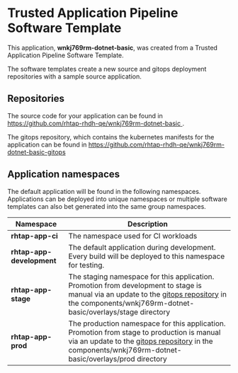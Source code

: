 # Trusted Application Pipeline Software Template

This application, **wnkj769rm-dotnet-basic**, was created from a Trusted Application Pipeline Software Template.

The software templates create a new source and gitops deployment repositories with a sample source application. 

## Repositories

The source code for your application can be found in [https://github.com/rhtap-rhdh-qe/wnkj769rm-dotnet-basic ](https://github.com/rhtap-rhdh-qe/wnkj769rm-dotnet-basic ).
 
The gitops repository, which contains the kubernetes manifests for the application can be found in 
[https://github.com/rhtap-rhdh-qe/wnkj769rm-dotnet-basic-gitops ](https://github.com/rhtap-rhdh-qe/wnkj769rm-dotnet-basic-gitops ) 

## Application namespaces 

The default application will be found in the following namespaces. Applications can be deployed into unique namespaces or multiple software templates can also bet generated into the same group namespaces.  

|  Namespace   |  Description   |  
| -------- | -------- |
| **rhtap-app-ci** | The namespace used for CI workloads |
| **rhtap-app-development** | The default application during development. Every build will be deployed to this namespace for testing. |
| **rhtap-app-stage** | The staging namespace for this application. Promotion from development to stage is manual via an update to the [gitops repository](https://github.com/rhtap-rhdh-qe/wnkj769rm-dotnet-basic-gitops ) in the components/wnkj769rm-dotnet-basic/overlays/stage directory |
| **rhtap-app-prod** | The production namespace for this application. Promotion from stage to production is manual via an update to the [gitops repository](https://github.com/rhtap-rhdh-qe/wnkj769rm-dotnet-basic-gitops ) in the components/wnkj769rm-dotnet-basic/overlays/prod directory |